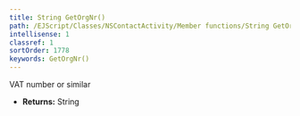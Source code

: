 ```yaml
---
title: String GetOrgNr()
path: /EJScript/Classes/NSContactActivity/Member functions/String GetOrgNr()
intellisense: 1
classref: 1
sortOrder: 1778
keywords: GetOrgNr()
---
```



VAT number or similar



* **Returns:** String


